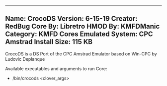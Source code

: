 -----------------------
Name: CrocoDS
Version: 6-15-19
Creator: RedBug
Core By: Libretro
HMOD By: KMFDManic
Category: KMFD Cores
Emulated System: CPC Amstrad
Install Size: 115 KB
-----------------------
CrocoDS is a DS Port of the CPC Amstrad Emulator based on Win-CPC by Ludovic Deplanque 

Available executables and arguments to run Core:
- /bin/crocods <rom> <clover_args>
